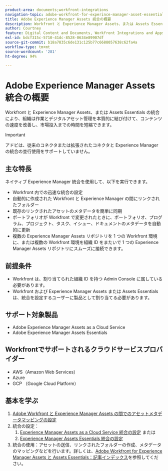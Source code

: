 ```yaml
---
product-area: documents;workfront-integrations
navigation-topic: adobe-workfront-for-experince-manager-asset-essentials
title: Adobe Experience Manager Assets 統合の概要
description: Workfront と Experience Manager Assets、または Assets Essentials の統合により、組織は作業とデジタルアセット管理を本質的に結び付けることで、コンテンツの速度と市場投入までの時間を改善できます。
author: Courtney
feature: Digital Content and Documents, Workfront Integrations and Apps
exl-id: bdcf315c-5710-41dc-8528-0634e89907df
source-git-commit: b18a7835c6de131c125b77c6688057638c62fa4a
workflow-type: tm+mt
source-wordcount: '281'
ht-degree: 94%

---
```


# Adobe Experience Manager Assets 統合の概要

<!-- Audited: 12/2023 -->

Workfront と Experience Manager Assets、または Assets Essentials の統合により、組織は作業とデジタルアセット管理を本質的に結び付けて、コンテンツの速度を改善し、市場投入までの時間を短縮できます。

>[!IMPORTANT]
>
>アドビは、従来のコネクタまたは拡張されたコネクタと Experience Manager の統合の並行使用をサポートしていません。

## 主な特長

ネイティブ Experience Manager 統合を使用して、以下を実行できます。

* Workfront 内での迅速な統合の設定
* 自動的に作成された Workfront と Experience Manager の間にリンクされたフォルダー
* 既存のリンクされたアセットのメタデータを簡単に同期
* ポートフォリオが Workfront で変更されたときに、ポートフォリオ、プログラム、プロジェクト、タスク、イシュー、ドキュメントのメタデータを自動的に更新
* 複数の Experience Manager Assets リポジトリを 1 つの Workfront 環境に、または複数の Workfront 環境を組織 ID をまたいで 1 つの Experience Manager Assets リポジトリにスムーズに接続できます。


## 前提条件

* Workfront は、割り当てられた組織 ID を持つ Admin Console に属している必要があります。
* Workfront および Experience Manager Assets または Assets Essentials は、統合を設定するユーザーに製品として割り当てる必要があります。


## サポート対象製品

* Adobe Experience Manager Assets as a Cloud Service
* Adobe Experience Manager Assets Essentials

## Workfrontでサポートされるクラウドサービスプロバイダー

* AWS（Amazon Web Services）
* Azure
* GCP （Google Cloud Platform）


## 基本を学ぶ

1. [Adobe Workfront と Experience Manager Assets の間でのアセットメタデータマッピングの設定](https://experienceleague.adobe.com/ja/docs/experience-manager-cloud-service/content/assets/integrations/configure-asset-metadata-mapping)
1. 統合の設定：
   1. [Experience Manager Assets as a Cloud Service 統合の設定](/help/quicksilver/administration-and-setup/configure-integrations/configure-aacs-integration.md)
または
   1. [Experience Manager Assets Essentials 統合の設定](/help/quicksilver/documents/adobe-workfront-for-experience-manager-assets-essentials/setup-asset-essentials.md)
1. 統合の使用：アセットの送信、リンクされたフォルダーの作成、メタデータのマッピングなどを行います。詳しくは、[Adobe Workfront for Experience Manager Assets と Assets Essentials：記事インデックス](/help/quicksilver/documents/adobe-workfront-for-experience-manager-assets-essentials/workfront-for-aem-asset-essentials.md)を参照してください。
